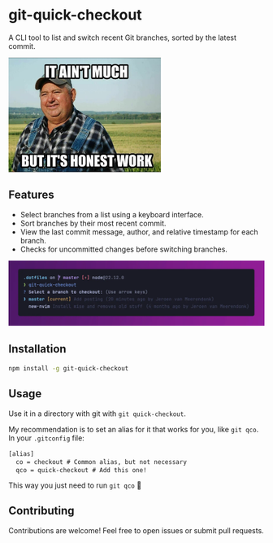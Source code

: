 # git-quick-checkout

A CLI tool to list and switch recent Git branches, sorted by the latest commit.

<img src="meme.jpg" width="300px" />


## Features

- Select branches from a list using a keyboard interface.
- Sort branches by their most recent commit.
- View the last commit message, author, and relative timestamp for each branch.
- Checks for uncommitted changes before switching branches.


<img src="screenshot.webp" />


## Installation

```bash
npm install -g git-quick-checkout
```


## Usage

Use it in a directory with git with `git quick-checkout`.

My recommendation is to set an alias for it that works for you, like `git qco`. In your `.gitconfig` file:

```
[alias]
  co = checkout # Common alias, but not necessary
  qco = quick-checkout # Add this one!
```

This way you just need to run `git qco` 🚀


## Contributing

Contributions are welcome! Feel free to open issues or submit pull requests.
